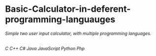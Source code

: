 # Basic-Calculator-in-deferent-programming-languauges

###### Simple two user input calculator, with multiple programming languages.
###### C C++ C# Java JavaScript Python Php 
